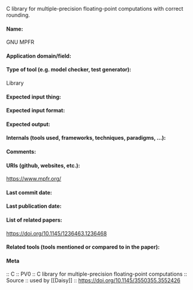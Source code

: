 C library for multiple-precision floating-point computations with correct rounding.

#### Name:
GNU MPFR

#### Application domain/field:

#### Type of tool (e.g. model checker, test generator):
Library

#### Expected input thing:

#### Expected input format:

#### Expected output:

#### Internals (tools used, frameworks, techniques, paradigms, ...):

#### Comments:

#### URIs (github, websites, etc.):
https://www.mpfr.org/

#### Last commit date:

#### Last publication date:

#### List of related papers:
https://doi.org/10.1145/1236463.1236468

#### Related tools (tools mentioned or compared to in the paper):

#### Meta
:: C
:: PV0 :: C library for multiple-precision floating-point computations
:: Source :: used by [[Daisy]] :: https://doi.org/10.1145/3550355.3552426
